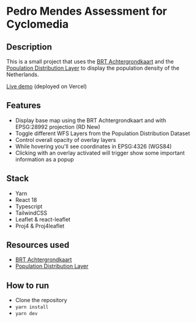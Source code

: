 # Pedro Mendes Assessment for Cyclomedia

## Description

This is a small project that uses the [BRT Achtergrondkaart](https://pdok.nl/dataset) and the [Population Distribution Layer](https://www.pdok.nl/introductie/-/article/cbs-bevolkingsspreiding-population-distribution-) to display the population density of the Netherlands.

[Live demo](https://cyclomedia-assessment.vercel.app/) (deployed on Vercel)

## Features

- Display base map using the BRT Achtergrondkaart and with EPSG:28992 projection (RD New)
- Toggle different WFS Layers from the Population Distribution Dataset
- Control overall opacity of overlay layers
- While hovering you'll see coordinates in EPSG:4326 (WGS84)
- Clicking with an overlay activated will trigger show some important information as a popup

## Stack

- Yarn
- React 18
- Typescript
- TailwindCSS
- Leaflet & react-leaflet
- Proj4 & Proj4leaflet

## Resources used

- [BRT Achtergrondkaart](https://pdok.nl/dataset)
- [Population Distribution Layer](https://www.pdok.nl/introductie/-/article/cbs-bevolkingsspreiding-population-distribution-)

## How to run

- Clone the repository
- `yarn install`
- `yarn dev`